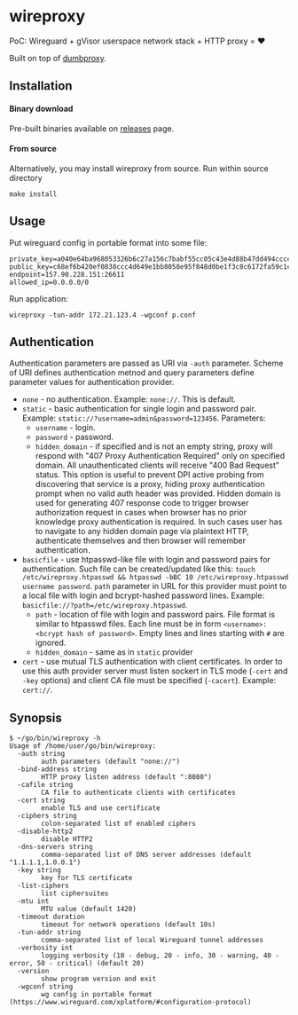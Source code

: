 wireproxy
=========

PoC: Wireguard + gVisor userspace network stack + HTTP proxy = :heart:

Built on top of [dumbproxy](https://github.com/Snawoot/dumbproxy).

## Installation

#### Binary download

Pre-built binaries available on [releases](https://github.com/mysteriumnetwork/wireproxy/releases/latest) page.

#### From source

Alternatively, you may install wireproxy from source. Run within source directory

```
make install
```

## Usage

Put wireguard config in portable format into some file:

```
private_key=a040e64ba968053326b6c27a156c7babf55cc05c43e4d88b47dd494cccc52540
public_key=c68ef6b420ef0838ccc4d649e1bb8058e95f848d0be1f3c8c6172fa59c1cfe1b
endpoint=157.90.228.151:26611
allowed_ip=0.0.0.0/0
```

Run application:

```
wireproxy -tun-addr 172.21.123.4 -wgconf p.conf
```

## Authentication

Authentication parameters are passed as URI via `-auth` parameter. Scheme of URI defines authentication metnod and query parameters define parameter values for authentication provider.

* `none` - no authentication. Example: `none://`. This is default.
* `static` - basic authentication for single login and password pair. Example: `static://?username=admin&password=123456`. Parameters:
  * `username` - login.
  * `password` - password.
  * `hidden_domain` - if specified and is not an empty string, proxy will respond with "407 Proxy Authentication Required" only on specified domain. All unauthenticated clients will receive "400 Bad Request" status. This option is useful to prevent DPI active probing from discovering that service is a proxy, hiding proxy authentication prompt when no valid auth header was provided. Hidden domain is used for generating 407 response code to trigger browser authorization request in cases when browser has no prior knowledge proxy authentication is required. In such cases user has to navigate to any hidden domain page via plaintext HTTP, authenticate themselves and then browser will remember authentication.
* `basicfile` - use htpasswd-like file with login and password pairs for authentication. Such file can be created/updated like this: `touch /etc/wireproxy.htpasswd && htpasswd -bBC 10 /etc/wireproxy.htpasswd username password`. `path` parameter in URL for this provider must point to a local file with login and bcrypt-hashed password lines. Example: `basicfile://?path=/etc/wireproxy.htpasswd`.
  * `path` - location of file with login and password pairs. File format is similar to htpasswd files. Each line must be in form `<username>:<bcrypt hash of password>`. Empty lines and lines starting with `#` are ignored.
  * `hidden_domain` - same as in `static` provider
* `cert` - use mutual TLS authentication with client certificates. In order to use this auth provider server must listen sockert in TLS mode (`-cert` and `-key` options) and client CA file must be specified (`-cacert`). Example: `cert://`.

## Synopsis

```
$ ~/go/bin/wireproxy -h
Usage of /home/user/go/bin/wireproxy:
  -auth string
    	auth parameters (default "none://")
  -bind-address string
    	HTTP proxy listen address (default ":8080")
  -cafile string
    	CA file to authenticate clients with certificates
  -cert string
    	enable TLS and use certificate
  -ciphers string
    	colon-separated list of enabled ciphers
  -disable-http2
    	disable HTTP2
  -dns-servers string
    	comma-separated list of DNS server addresses (default "1.1.1.1,1.0.0.1")
  -key string
    	key for TLS certificate
  -list-ciphers
    	list ciphersuites
  -mtu int
    	MTU value (default 1420)
  -timeout duration
    	timeout for network operations (default 10s)
  -tun-addr string
    	comma-separated list of local Wireguard tunnel addresses
  -verbosity int
    	logging verbosity (10 - debug, 20 - info, 30 - warning, 40 - error, 50 - critical) (default 20)
  -version
    	show program version and exit
  -wgconf string
    	wg config in portable format (https://www.wireguard.com/xplatform/#configuration-protocol)
```
